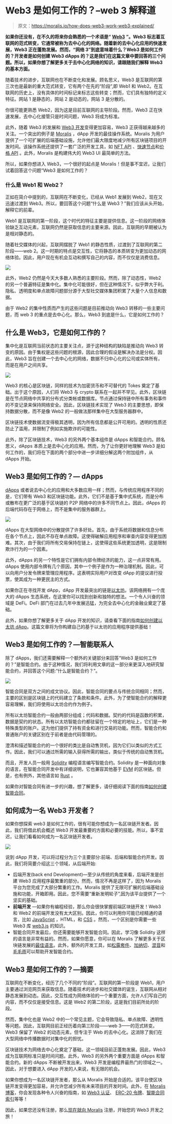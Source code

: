 # Web3 是如何工作的？–web 3 解释道

> 原文：<https://moralis.io/how-does-web3-work-web3-explained/>

**如果你还没有，在不久的将来你会熟悉的一个术语是“** [**Web3**](https://moralis.io/the-ultimate-guide-to-web3-what-is-web3/) **”。Web3 标志着互联网的范式转变，它通常被称为去中心化的网络。随着新的去中心化应用的快速发展，Web3 正在蓬勃发展。然而，“网络 3”到底意味着什么？Web3 是如何工作的？开发者是如何创建 Web3 dApps 的？这是我们在这篇文章中要回答的三个问题。所以，如果你想了解更多关于去中心化网络的知识，请跟随我们解释 Web3 的基本方面。**

随着技术的进步，互联网也在不断变化和发展。顾名思义，Web3 是互联网的第三次也是最新的重大范式转变，它有两个在先的“阶段”,即 Web1 和 Web2。在互联网的历史上，没有具体的时间标记来标志这些转变；然而，它们具有独特的定义特征。网站 1 是静态的，网站 2 是动态的，网站 3 是分散的。

你很可能更熟悉 Web2，因为这是目前互联网的主导阶段。然而，Web3 正在快速发展，去中心化接管只是时间问题，Web3 将成为标准。

此外，随着 Web3 的发展和 [Web3 开发](https://moralis.io/how-to-build-decentralized-apps-dapps-quickly-and-easily/?utm_source=blog&utm_medium=post&utm_campaign=How%2520to%2520Build%2520a%2520Crypto%2520Wallet%2520in%25204%2520Steps)变得更加容易，Web3 正获得越来越多的关注。一个突出的例子是 [Moralis](https://moralis.io/) ，dApp 开发的最佳操作系统。Moralis 为用户提供了一个可扩展的后端基础设施，允许他们最大限度地减少所有区块链项目的开发时间。该操作系统还提供了一套广泛的开发工具，如 [NFT API](https://moralis.io/ultimate-nft-api-exploring-moralis-nft-api/) 、[快速节点](https://moralis.io/speedy-nodes/?utm_source=blog&utm_medium=post&utm_campaign=Ultimate%2520NFT%2520API%2520%25E2%2580%2593%2520Exploring%2520Moralis%25E2%2580%2599%2520NFT%2520API)和[价格 API](https://moralis.io/introducing-the-moralis-price-api/) 。此外，Moralis 是构建伟大的 Web3 UI 最简单的方法。

所以，如果你想进入 Web3，一个很好的起点是 Moralis！但是事不宜迟，让我们试着回答这个问题“Web3 是如何工作的？

### 什么是 Web1 和 Web2？

正如在简介中提到的，互联网在不断变化，已经从 Web1 发展到 Web2，现在又迅速过渡到 Web3。所以，要回答这个问题“什么是 Web3？”我们应该从头开始，解释它的前辈。

Web1 是互联网的第一阶段，这个时代的特征主要是提供信息。这一阶段的网络体验缺乏互动元素，互联网仍然是获取信息的主要来源。因此，互联网的早期被认为是相对静态的。

随着社交媒体的兴起，互联网摆脱了 Web1 的静态性质，过渡到了互联网的第二阶段——web 2。这一时期的特点是交互性，它将静态的本质转变为更加动态的网络体验。因此，用户现在有机会互动和撰写自己的内容，而不仅仅是消费信息。

![](img/0fd148a7003423feda5f77e1c729a545.png)

此外，Web2 仍然是今天大多数人熟悉的主要阶段。然而，除了动态性，Web2 的另一个普遍特征是集中化。集中化可能很好，但在这种情况下，似乎弊大于利。隐私、透明度和单点故障问题部分源于大型社交媒体集团积累了大量个人信息和数据。

由于 Web2 的集中性质而产生的这些问题是目前推动向 Web3 转移的一些主要问题，而 web 3 的重点是去中心化。那么，Web3 到底是什么，它是如何工作的？

## 什么是 Web3，它是如何工作的？

集中化是互联网当前状态的主要关注点，源于这种结构的缺陷是推动向 Web3 转变的原因。由于集权是这些问题的根源，因此合理的假设是解决办法是分权。因此，Web3 旨在创建一个去中心化的网络，数据不归中心化的公司或实体所有，而是在用户之间共享。

![](img/cd85106fc6eb164ace7f25ab09c6d7b5.png)

Web3 的核心是区块链，同样的技术为加密货币和不可替代的 Tokes 奠定了基础。出于这个原因，人们将 Web3 与 crypto 联系在一起并不罕见。此外，区块链是在节点网络中共享的分布式分类帐或数据库。节点通过保持链中所有事务和事件的不变记录来保持网络安全。因此，区块链技术实现了 Web3 的主要思想，即保持数据分散，而不是像 Web2 的一般做法那样集中在大型服务器群中。

区块链技术使数据流变得极其透明，因为所有信息都是公开可用的。透明的性质还防止了滥用，并限制了例如实施欺诈的可能性。

此外，除了区块链技术，Web3 的另外两个基本组件是 dApps 和智能合约。顾名思义，dApps 本质上是去中心化的应用。然而，为了让你更好地理解 Web3 是如何工作的，我们将在下面的两个部分中进一步详细分解这两个附加组件，从 dApps 开始。

## Web3 是如何工作的？— dApps

[dApps](https://moralis.io/decentralized-applications-explained-what-are-dapps/) 或者说去中心化的应用和大多数应用一样；然而，与传统应用程序不同的是，它们带有 Web3 和区块链功能。此外，它们不是基于集中式系统，而是分布或散布在更广泛的基于区块链的 P2P 网络中的许多不同节点上。因此，dApps 的后端代码存在于网络上，而不是集中的服务器群上。

![](img/58b08e055e163a4d3cb47f2f6e29e2b9.png)

dApps 在大型网络中的分散提供了许多好处。首先，由于系统将数据和信息分布在各个节点上，因此不存在单点故障。这使得破解应用程序和审查内容变得更加困难。其次，由于我们将所有交易保持在链上，这使得这些系统更加透明，这是限制欺诈行为的一个因素。

此外，dApps 的另一个特性是它们拥有内部令牌经济的能力，这一点非常有用。dApps 使用内部令牌有几个原因，其中一个例子是作为一种治理机制。因此，可以向用户分发令牌来管理应用程序。这表明实际用户对改变 dApp 的提议进行投票，使其成为一种更民主的方式。

如果你正在寻找开发 dApp，dApp 开发最突出的链是[以太坊](https://moralis.io/full-guide-what-is-ethereum/)。该网络拥有一个庞大的 dApps 生态系统，在这里你可以找到创新和独特的想法。一个令人兴奋的领域是 DeFi。DeFi 部门在过去几年中发展迅猛，为完全去中心化的金融业奠定了基础。

此外，如果你想了解更多关于 dApp 开发的知识，请查看下面的指南[如何创建以太坊 dApp](https://moralis.io/how-to-create-ethereum-dapps/)。这篇文章将为你构建自己的基于以太坊的应用程序提供基础！

## Web3 是如何工作的？—智能联系人

除了 dApps，我们还需要解释一个额外的关键部分来回答“Web3 是如何工作的？”是智能合约。由于这种情况，我们将利用文章的这一部分来更深入地研究智能合约，并回答这个问题:“什么是智能合约？”。

![](img/33c3b66de9422bfdfb9e9315e583dda4.png)

智能合同是双方之间的成文协议。因此，智能合同的要点与传统合同相同；然而，主要的区别是区块链上的代码建立了条款和条件。此外，为了使智能合约的解释更容易理解，我们将使用以太坊合约作为例子。

所有以太坊智能合约一般由两部分组成；代码和数据。契约的代码是函数的积累，数据是契约的状态。所有以太坊智能合约都驻留在一个特定的地址上，它们是一种特殊类型的账户。这为他们提供了持有资金和进行交易的功能。然而，智能合约和普通账户的关键区别在于前者是由代码管理的。

澄清和描述智能合约的一个很好的类比是自动售货机，因为它们以类似的方式工作。因此，我们可以通过所需的输入获得所需的输出，类似于传统的自动售货机。

而且，开发人员一般用 [Solidity](https://moralis.io/solidity-explained-what-is-solidity/) 编程语言编写智能合约。Solidity 是一种面向对象的语言，在智能合同开发中有详细说明，它也兼容其他基于 [EVM](https://moralis.io/evm-explained-what-is-ethereum-virtual-machine/) 的区块链。但是，也有例外，其他语言如 [Rust](https://www.rust-lang.org/) 。

如果你对智能合同有进一步的兴趣，想了解更多，请仔细阅读下面的指南[如何创建智能合同](https://moralis.io/how-to-create-smart-contracts/)。

## 如何成为一名 Web3 开发者？

如果你想探索 web3 是如何工作的，很有可能你想成为一名区块链开发者。因此，我们将借此机会概述 Web3 开发最重要的方面和必要的技能。所以，事不宜迟，让我们看看如何成为一名区块链开发者。

![](img/ad19e3afdc67fdd024157d27cf8eb771.png)

说到 dApp 开发，可以将过程分为三个主要部分:前端、后端和智能合约开发。因此，我们将简要介绍这三个领域，从后端开始:

*   后端开发(back end Development)—至少从传统的角度来看，后端开发是创建 Web3 应用程序最繁重的部分。然而，情况不再是这样了，因为 Moralis 平台为您完成了大部分繁重的工作。Moralis 提供了无限可扩展的后端基础设施和功能，开箱即用。因此，您不需要“重新发明轮子”,因为该平台提供了一个坚实的基础。
*   **前端开发** —如果你有编程经验，那么你会很快掌握前端区块链开发！Web3 和 Web2 的前端开发没有太大区别。因此，你可以利用你可能已经精通的语言，比如 [JavaScript](https://moralis.io/javascript-explained-what-is-javascript/) ，HTML，和 [CSS](https://moralis.io/cascading-style-sheets-what-is-css/) 。然而，一个区别是你需要一些 Web3 库 [web3.js](https://moralis.io/web3-and-javascript-what-is-javascript-and-web3-js/) 的知识。
*   智能合同开发最后，你还需要能够开发智能合同。因此，学习像 Solidity 这样的语言是非常有益的。然而，如果你愿意，你可以在 Moralis 了解更多关于区块链发展的[最佳语言](https://moralis.io/best-languages-for-blockchain-development-full-tutorial/)。此外，额外的开发工具，如[松露套件](https://moralis.io/truffle-explained-what-is-the-truffle-suite/)、[加纳切](https://moralis.io/ganache-explained-what-is-ganache-blockchain/)、[混音](https://remix.ethereum.org/)和[毛毛雨](https://moralis.io/drizzle-explained-what-is-drizzle/)可以帮助开发智能合约。

## Web3 是如何工作的？—摘要

互联网在不断变化，经历了几个不同的“阶段”。互联网的第一阶段是 Web1，用户主要通过浏览网页来获取信息。随着技术的进步和社交媒体的诞生，互联网从相对静态发展到动态。因此，交互性成为网络体验的一个重要方面，允许人们写自己的内容，而不仅仅是接受信息。这是 Web2 的第二阶段，这是我们目前所处的阶段。

然而，集中化也是 Web2 中的一个常见主题，它会导致隐私、单点故障、透明性等问题。因此，互联网目前正经历着向第三阶段——web 3——的范式转变。Web3 保留了 Web2 的动态元素，但专注于 Web 的去中心化。这消除了我们在大型网络中传播数据时对集中化的担忧。

区块链技术为网络去中心化奠定了基础，这一领域目前正蓬勃发展。因此，Web3 成为互联网标准只是时间问题。此外，Web3 的另外两个重要方面是 dApps 和智能合约。新的 dApps 不断被开发出来，Web3 开发是编程界最热门的领域之一。因此，对于想要进入 dApp 开发的人来说，有无限的机会。

如果你想成为一名区块链开发者，那么从 Moralis 开始是合适的。该平台使区块链开发变得更加容易，并允许您减少所有未来项目的开发时间。此外，在 [Moralis 博客](https://moralis.io/blog/)，你会发现各种令人兴奋的指南，如 [Web3 认证](https://moralis.io/web3-authentication-the-full-guide/)、 [ERC-20 令牌](https://moralis.io/erc20-exploring-the-erc-20-token-standard/)、[智能合同索引](https://moralis.io/the-graph-alternative-for-smart-contract-indexing/)等等！

因此，如果您还没有注册，那么[现在就向 Moralis](https://admin.moralis.io/register) 注册，开始您的 Web3 开发之旅！